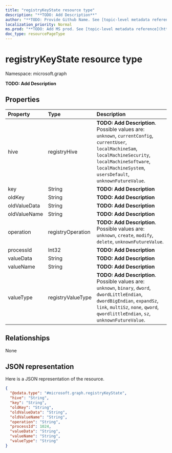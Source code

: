 ```yaml
---
title: "registryKeyState resource type"
description: "**TODO: Add Description**"
author: "**TODO: Provide Github Name. See [topic-level metadata reference](https://msgo.azurewebsites.net/add/document/guidelines/metadata.html#topic-level-metadata)**"
localization_priority: Normal
ms.prod: "**TODO: Add MS prod. See [topic-level metadata reference](https://msgo.azurewebsites.net/add/document/guidelines/metadata.html#topic-level-metadata)**"
doc_type: resourcePageType
---
```


# registryKeyState resource type


Namespace: microsoft.graph

**TODO: Add Description**

## Properties
|Property|Type|Description|
|:---|:---|:---|
|hive|registryHive|**TODO: Add Description**. Possible values are: `unknown`, `currentConfig`, `currentUser`, `localMachineSam`, `localMachineSecurity`, `localMachineSoftware`, `localMachineSystem`, `usersDefault`, `unknownFutureValue`.|
|key|String|**TODO: Add Description**|
|oldKey|String|**TODO: Add Description**|
|oldValueData|String|**TODO: Add Description**|
|oldValueName|String|**TODO: Add Description**|
|operation|registryOperation|**TODO: Add Description**. Possible values are: `unknown`, `create`, `modify`, `delete`, `unknownFutureValue`.|
|processId|Int32|**TODO: Add Description**|
|valueData|String|**TODO: Add Description**|
|valueName|String|**TODO: Add Description**|
|valueType|registryValueType|**TODO: Add Description**. Possible values are: `unknown`, `binary`, `dword`, `dwordLittleEndian`, `dwordBigEndian`, `expandSz`, `link`, `multiSz`, `none`, `qword`, `qwordlittleEndian`, `sz`, `unknownFutureValue`.|

## Relationships
None

## JSON representation
Here is a JSON representation of the resource.
<!-- {
  "blockType": "resource",
  "@odata.type": "microsoft.graph.registryKeyState"
}
-->
``` json
{
  "@odata.type": "#microsoft.graph.registryKeyState",
  "hive": "String",
  "key": "String",
  "oldKey": "String",
  "oldValueData": "String",
  "oldValueName": "String",
  "operation": "String",
  "processId": 1024,
  "valueData": "String",
  "valueName": "String",
  "valueType": "String"
}
```

